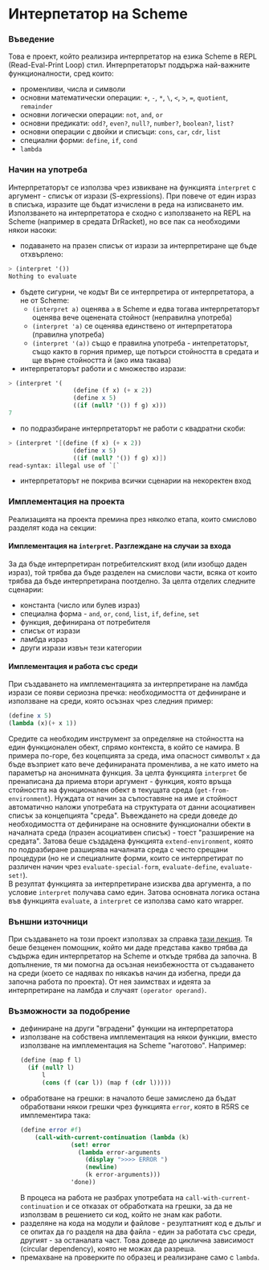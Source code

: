 # Интерпетатор на Scheme

### Въведение
Това е проект, който реализира интерпретатор на езика Scheme в REPL (Read-Eval-Print Loop) стил. Интерпретаторът поддържа най-важните функционалности, сред които:
- променливи, числа и символи
- основни математически операции: `+`, `-`, `*`, `\`, `<`, `>`, `=`, `quotient`, `remainder`
- основни логически операции: `not`, `and`, `or`
- основни предикати: `odd?`, `even?`, `null?`, `number?`, `boolean?`, `list?`
- основни операции с двойки и списъци: `cons`, `car`, `cdr`, `list`
- специални форми: `define`, `if`, `cond`
- `lambda`

### Начин на употреба
Интерпретаторът се използва чрез извикване на функцията `interpret` с аргумент - списък от изрази (S-expressions). При повече от един израз в списъка, изразите ще бъдат изчислени в реда на изписването им. 
Използването на интерпретатора е сходно с използването на REPL на Scheme (например в средата DrRacket), но все пак са необходими някои насоки:
- подаването на празен списък от изрази за интерпретиране ще бъде отхвърлено:
```scheme
> (interpret '())
Nothing to evaluate
```
- бъдете сигурни, че кодът Ви се интерпретира от интерпретатора, а не от Scheme:
  - `(interpret a)` оценява `a` в Scheme и едва тогава интерпретаторът оценява вече оценената стойност (неправилна употреба) 
  - `(interpret 'a)` се оценява единствено от интерпретатора (правилна употреба)
  - `(interpret '(a))` също е правилна употреба - интепретаторът, също както в горния пример, ще потърси стойността в средата и ще върне стойността ѝ (ако има такава)
- интерпретаторът работи и с множество изрази:
```scheme
> (interpret '(
                  (define (f x) (+ x 2))
                  (define x 5)
                  ((if (null? '()) f g) x)))
7
```
- по подразбиране интерпретаторът не работи с квадратни скоби:
```scheme
> (interpret '[(define (f x) (+ x 2))
                  (define x 5)
                  ((if (null? '()) f g) x)])
read-syntax: illegal use of `[`
```
- интерпретаторът не покрива всички сценарии на некоректен вход
### Имплементация на проекта
Реализацията на проекта премина през няколко етапа, които смислово разделят кода на секции:
#### Имплементация на `interpret`. Разглеждане на случаи за входа
За да бъде интерпретиран потребителският вход (или изобщо даден израз), той трябва да бъде разделен на смислови части, всяка от които трябва да бъде интерпретирана поотделно. За целта отделих следните сценарии:
- константа (число или булев израз)
- специална форма - `and`, `or`, `cond`, `list`, `if`, `define`, `set`
- функция, дефинирана от потребителя
- списък от изрази
- ламбда израз
- други изрази извън тези категории

#### Имплементация и работа със среди
При създаването на имплементацията за интерпретиране на ламбда изрази се появи сериозна пречка: необходимостта от дефиниране и използване на среди, която осъзнах чрез следния пример:
```scheme
(define x 5)
(lambda (x)(+ x 1))
```
Средите са необходим инструмент за определяне на стойността на един функционален обект, спрямо контекста, в който се намира. В примера по-горе, без коцепцията за среда, има опасност символът `x` да бъде възприет като вече дефинираната променлива, а не като името на параметър на анонимната функция. 
За целта функцията `interpret` бе пренаписана да приема втори аргумент - функция, която връща стойността на функционален обект в текущата среда (`get-from-environment`). Нуждата от начин за съпоставяне на име и стойност автоматично наложи употребата на структурата от данни асоциативен списък за концепцията "среда". 
Въвеждането на среди доведе до необходимостта от дефиниране на основните функционални обекти в началната среда (празен асоциативен списък) - тоест "разширение на средата". Затова беше създадена функцията `extend-environment`, която по подразбиране разширява началната среда с често срещани процедури (но не и специалните форми, които се интерпретират по различен начин чрез `evaluate-special-form`, `evaluate-define`, `evaluate-set!`).  
В резултат функцията за интерпретиране изисква два аргумента, а по условие `interpret` получава само един. Затова основната логика остана във функцията `evaluate`, a `interpret` се използва само като wrapper. 
### Външни източници
При създаването на този проект използвах за справка [тази лекция](https://www.youtube.com/watch?v=OyfBQmvr2Hc). Тя беше безценен помощник, който ми даде представа какво трябва да съдържа един интерпретатор на Scheme и откъде трябва да започна. В допълнение, тя ми помогна да осъзная неизбежността от създаването на среди (което се надявах по някакъв начин да избегна, преди да започна работа по проекта). От нея заимствах и идеята за интерпретиране на ламбда и случаят `(operator operand)`. 
### Възможности за подобрение
- дефиниране на други "вградени" функции на интерпретатора
- използване на собствена имплементация на някои функции, вместо използване на имплементация на Scheme "наготово". Например:
  ```scheme
  (define (map f l)
    (if (null? l)
        l
        (cons (f (car l)) (map f (cdr l)))))
  ```
- обработване на грешки: в началото беше замислено да бъдат обработвани някои грешки чрез функцията `error`, която в R5RS се имплементира така: 
  ```scheme
  (define error #f)
      (call-with-current-continuation (lambda (k)
                (set! error
                  (lambda error-arguments
                    (display ">>>> ERROR ")
                    (newline)
                    (k error-arguments)))
                'done)) 
  ```
  В процеса на работа не разбрах употребата на `call-with-current-continuation` и се отказах от обработката на грешки, за да не използвам в решението си код, който не знам как работи. 
- разделяне на кода на модули и файлове - резултатният код е дълъг и се опитах да го разделя на два файла - един за работата със среди, другият - за останалата част. Това доведе до циклична зависимост (circular dependency), която не можах да разреша. 
- премахване на проверките по образец и реализиране само с `lambda`. 
